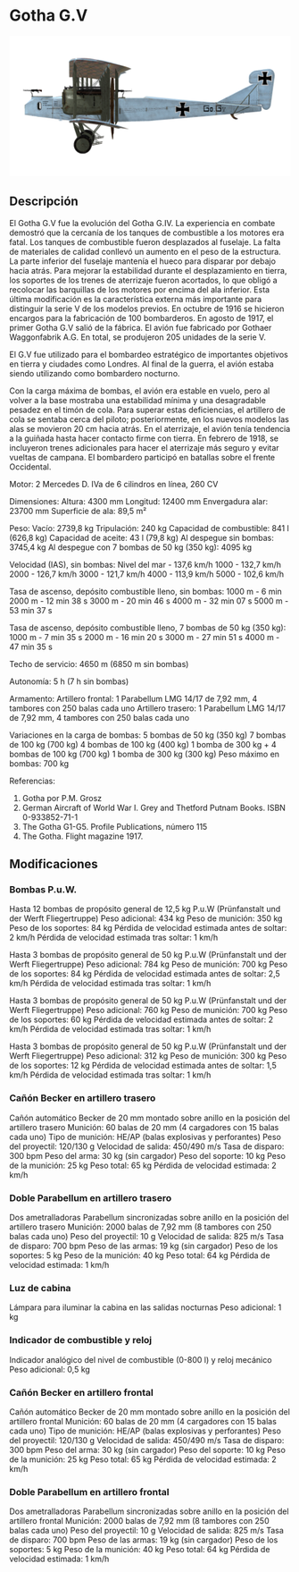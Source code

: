 # Gotha G.V

![gothag5](../images/gothag5.png)

## Descripción

El Gotha G.V fue la evolución del Gotha G.IV. La experiencia en combate demostró que la cercanía de los tanques de combustible a los motores era fatal. Los tanques de combustible fueron desplazados al fuselaje. La falta de materiales de calidad conllevó un aumento en el peso de la estructura. La parte inferior del fuselaje mantenía el hueco para disparar por debajo hacia atrás. Para mejorar la estabilidad durante el desplazamiento en tierra, los soportes de los trenes de aterrizaje fueron acortados, lo que obligó a recolocar las barquillas de los motores por encima del ala inferior. Esta última modificación es la característica externa más importante para distinguir la serie V de los modelos previos. En octubre de 1916 se hicieron encargos para la fabricación de 100 bombarderos. En agosto de 1917, el primer Gotha G.V salió de la fábrica. El avión fue fabricado por Gothaer Waggonfabrik A.G. En total, se produjeron 205 unidades de la serie V.

El G.V fue utilizado para el bombardeo estratégico de importantes objetivos en tierra y ciudades como Londres. Al final de la guerra, el avión estaba siendo utilizando como bombardero nocturno.

Con la carga máxima de bombas, el avión era estable en vuelo, pero al volver a la base mostraba una estabilidad mínima y una desagradable pesadez en el timón de cola. Para superar estas deficiencias, el artillero de cola se sentaba cerca del piloto; posteriormente, en los nuevos modelos las alas se movieron 20 cm hacia atrás. En el aterrizaje, el avión tenía tendencia a la guiñada hasta hacer contacto firme con tierra. En febrero de 1918, se incluyeron trenes adicionales para hacer el aterrizaje más seguro y evitar vueltas de campana. El bombardero participó en batallas sobre el frente Occidental.


Motor:
2 Mercedes D. IVa de 6 cilindros en línea, 260 CV

Dimensiones:
Altura: 4300 mm
Longitud: 12400 mm
Envergadura alar: 23700 mm
Superficie de ala: 89,5 m²

Peso:
Vacío: 2739,8 kg
Tripulación: 240 kg 
Capacidad de combustible: 841 l (626,8 kg)
Capacidad de aceite: 43 l (79,8 kg)
Al despegue sin bombas: 3745,4 kg
Al despegue con 7 bombas de 50 kg (350 kg): 4095 kg

Velocidad (IAS), sin bombas:
Nivel del mar - 137,6 km/h
1000 - 132,7 km/h
2000 - 126,7 km/h
3000 - 121,7 km/h
4000 - 113,9 km/h
5000 - 102,6 km/h

Tasa de ascenso, depósito combustible lleno, sin bombas:
1000 m - 6 min
2000 m - 12 min 38 s
3000 m - 20 min 46 s
4000 m - 32 min 07 s
5000 m - 53 min 37 s

Tasa de ascenso, depósito combustible lleno, 7 bombas de 50 kg (350 kg):
1000 m - 7 min 35 s
2000 m - 16 min 20 s
3000 m - 27 min 51 s
4000 m - 47 min 35 s

Techo de servicio: 4650 m (6850 m sin bombas)

Autonomía: 5 h (7 h sin bombas)

Armamento:
Artillero frontal: 1 Parabellum LMG 14/17 de 7,92 mm, 4 tambores con 250 balas cada uno
Artillero trasero: 1 Parabellum LMG 14/17 de 7,92 mm, 4 tambores con 250 balas cada uno

Variaciones en la carga de bombas:
5 bombas de 50 kg (350 kg)
7 bombas de 100 kg (700 kg)
4 bombas de 100 kg (400 kg)
1 bomba de 300 kg + 4 bombas de 100 kg (700 kg)
1 bomba de 300 kg (300 kg)
Peso máximo en bombas: 700 kg

Referencias:
1) Gotha por P.M. Grosz
2) German Aircraft of World War I. Grey and Thetford Putnam Books. ISBN  0-933852-71-1
3) The Gotha G1-G5. Profile Publications, número 115
4) The Gotha. Flight magazine 1917.

## Modificaciones

### Bombas P.u.W.

Hasta 12 bombas de propósito general de 12,5 kg P.u.W (Prünfanstalt und der Werft Fliegertruppe)
Peso adicional: 434 kg
Peso de munición: 350 kg
Peso de los soportes: 84 kg
Pérdida de velocidad estimada antes de soltar: 2 km/h
Pérdida de velocidad estimada tras soltar: 1 km/h

Hasta 3 bombas de propósito general de 50 kg P.u.W (Prünfanstalt und der Werft Fliegertruppe)
Peso adicional: 784 kg
Peso de munición: 700 kg
Peso de los soportes: 84 kg
Pérdida de velocidad estimada antes de soltar: 2,5 km/h
Pérdida de velocidad estimada tras soltar: 1 km/h

Hasta 3 bombas de propósito general de 50 kg P.u.W (Prünfanstalt und der Werft Fliegertruppe)
Peso adicional: 760 kg
Peso de munición: 700 kg
Peso de los soportes: 60 kg
Pérdida de velocidad estimada antes de soltar: 2 km/h
Pérdida de velocidad estimada tras soltar: 1 km/h

Hasta 3 bombas de propósito general de 50 kg P.u.W (Prünfanstalt und der Werft Fliegertruppe)
Peso adicional: 312 kg
Peso de munición: 300 kg
Peso de los soportes: 12 kg
Pérdida de velocidad estimada antes de soltar: 1,5 km/h
Pérdida de velocidad estimada tras soltar: 1 km/h
### Cañón Becker en artillero trasero

Cañón automático Becker de 20 mm montado sobre anillo en la posición del artillero trasero
Munición: 60 balas de 20 mm (4 cargadores con 15 balas cada uno)
Tipo de munición: HE/AP (balas explosivas y perforantes)
Peso del proyectil: 120/130 g
Velocidad de salida: 450/490 m/s
Tasa de disparo: 300 bpm
Peso del arma: 30 kg (sin cargador)
Peso del soporte: 10 kg
Peso de la munición: 25 kg
Peso total: 65 kg
Pérdida de velocidad estimada: 2 km/h
### Doble Parabellum en artillero trasero

Dos ametralladoras Parabellum sincronizadas sobre anillo en la posición del artillero trasero
Munición: 2000 balas de 7,92 mm (8 tambores con 250 balas cada uno)
Peso del proyectil: 10 g
Velocidad de salida: 825 m/s
Tasa de disparo: 700 bpm
Peso de las armas: 19 kg (sin cargador)
Peso de los soportes: 5 kg
Peso de la munición: 40 kg
Peso total: 64 kg
Pérdida de velocidad estimada: 1 km/h
### Luz de cabina

Lámpara para iluminar la cabina en las salidas nocturnas
Peso adicional: 1 kg

### Indicador de combustible y reloj

Indicador analógico del nivel de combustible (0-800 l) y reloj mecánico
Peso adicional: 0,5 kg

### Cañón Becker en artillero frontal

Cañón automático Becker de 20 mm montado sobre anillo en la posición del artillero frontal
Munición: 60 balas de 20 mm (4 cargadores con 15 balas cada uno)
Tipo de munición: HE/AP (balas explosivas y perforantes)
Peso del proyectil: 120/130 g
Velocidad de salida: 450/490 m/s
Tasa de disparo: 300 bpm
Peso del arma: 30 kg (sin cargador)
Peso del soporte: 10 kg
Peso de la munición: 25 kg
Peso total: 65 kg
Pérdida de velocidad estimada: 2 km/h
### Doble Parabellum en artillero frontal

Dos ametralladoras Parabellum sincronizadas sobre anillo en la posición del artillero frontal
Munición: 2000 balas de 7,92 mm (8 tambores con 250 balas cada uno)
Peso del proyectil: 10 g
Velocidad de salida: 825 m/s
Tasa de disparo: 700 bpm
Peso de las armas: 19 kg (sin cargador)
Peso de los soportes: 5 kg
Peso de la munición: 40 kg
Peso total: 64 kg
Pérdida de velocidad estimada: 1 km/h